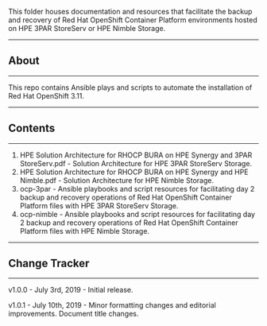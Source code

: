 This folder houses documentation and resources that facilitate the backup and recovery of Red Hat OpenShift Container Platform environments hosted on HPE 3PAR StoreServ or HPE Nimble Storage.

________________________________________
## About ##
________________________________________

This repo contains Ansible plays and scripts to automate the installation of Red Hat OpenShift 3.11.

________________________________________
## Contents ##
________________________________________

1. HPE Solution Architecture for RHOCP BURA on HPE Synergy and 3PAR StoreServ.pdf - Solution Architecture for HPE 3PAR StoreServ Storage.
2. HPE Solution Architecture for RHOCP BURA on HPE Synergy and HPE Nimble.pdf - Solution Architecture for HPE Nimble Storage.
3. ocp-3par - Ansible playbooks and script resources for facilitating day 2 backup and recovery operations of Red Hat OpenShift Container Platform files with HPE 3PAR StoreServ Storage.
4. ocp-nimble - Ansible playbooks and script resources for facilitating day 2 backup and recovery operations of Red Hat OpenShift Container Platform files with HPE Nimble Storage.

________________________________________
## Change Tracker ##
________________________________________

v1.0.0 - July 3rd, 2019 - Initial release.

v1.0.1 - July 10th, 2019 - Minor formatting changes and editorial improvements. Document title changes.
